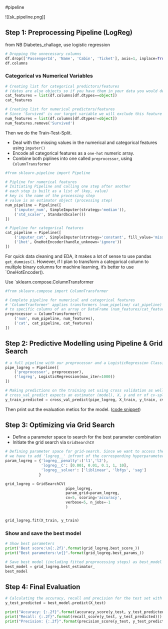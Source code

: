 #pipeline 

![[sk_pipeline.png]]



## Step 1: Preprocessing Pipeline (LogReg)
from NB Diabetes_challage, use logistic regression

```python
# Dropping the unnecessary columns 
df.drop(['PassengerId', 'Name', 'Cabin', 'Ticket'], axis=1, inplace=True)
df.columns
```

### Categorical vs Numerical Variables

```python
# Creating list for categorical predictors/features 
# (dates are also objects so if you have them in your data you would deal with them first)
cat_features = list(df.columns[df.dtypes==object])
cat_features

# Creating list for numerical predictors/features
# Since 'Survived' is our target variable we will exclude this feature from this list of numerical predictors 
num_features = list(df.columns[df.dtypes!=object])
num_features.remove('Survived')
```

Then we do the Train-Test-Split.
- Deal with the missing values in the numerical and categorical features using `imputer()` 
- Encode all categorical features as a `one-hot`  numeric array.
- Combine both piplines into one called `preprocessor`, using `ColumnTransformer`

```python
#from sklearn.pipeline import Pipeline

# Pipline for numerical features
# Initiating Pipeline and calling one step after another
# each step is built as a list of (key, value)
# key is the name of the processing step
# value is an estimator object (processing step)
num_pipeline = Pipeline([
    ('imputer_num', SimpleImputer(strategy='median')),
    ('std_scaler', StandardScaler())
])

# Pipeline for categorical features 
cat_pipeline = Pipeline([
    ('imputer_cat', SimpleImputer(strategy='constant', fill_value='missing')),
    ('1hot', OneHotEncoder(handle_unknown='ignore'))
])

```
For quick data cleaning and EDA, it makes a lot of sense to use pandas `get_dummies()`. However, if I plan to transform a categorical column to multiple binary columns for machine learning, it’s better to use `OneHotEncoder().


Use `sklearn.compose.ColumnTransformer

```python
#from sklearn.compose import ColumnTransformer

# Complete pipeline for numerical and categorical features
# 'ColumnTranformer' applies transformers (num_pipeline/ cat_pipeline)
# to specific columns of an array or DataFrame (num_features/cat_features)
preprocessor = ColumnTransformer([
    ('num', num_pipeline, num_features),
    ('cat', cat_pipeline, cat_features)
])
```

## Step 2: Predictive Modelling using Pipeline & Grid Search

```python
# a full pipeline with our preprocessor and a LogisticRegression Classifier
pipe_logreg = Pipeline([
    ('preprocessor', preprocessor),
    ('logreg', LogisticRegression(max_iter=1000))
])

# Making predictions on the training set using cross validation as well as calculating the probabilities
# cross_val_predict expects an estimator (model), X, y and nr of cv-splits (cv)
y_train_predicted = cross_val_predict(pipe_logreg, X_train, y_train, cv=5)
```

Then print out the evaluation metics for the model. ([code snippet](obsidian://open?vault=data_science&file=01_%F0%9F%91%A9%F0%9F%8F%BB%E2%80%8D%F0%9F%92%BB_code%2F01_machine_learning%2Fevaluation_matrics))

## Step 3: Optimizing via Grid Search
- Define a parameter space to search for the best parameter combination
- Initiate the grid search via `GridSearchCV`

```python
# Defining parameter space for grid-search. Since we want to access the classifier step (called 'logreg') in our pipeline 
# we have to add 'logreg__' infront of the corresponding hyperparameters. 
param_logreg = {'logreg__penalty':('l1','l2'),
                'logreg__C': [0.001, 0.01, 0.1, 1, 10],
                'logreg__solver': ['liblinear', 'lbfgs', 'sag']
               }

grid_logreg = GridSearchCV(
						   pipe_logreg, 
						   param_grid=param_logreg, 
						   cv=5, scoring='accuracy', 
                           verbose=5, n_jobs=-1
                           )


grid_logreg.fit(X_train, y_train)
```

### Show and save the best model

```python
# Show best parameters
print('Best score:\n{:.2f}'.format(grid_logreg.best_score_))
print("Best parameters:\n{}".format(grid_logreg.best_params_))

# Save best model (including fitted preprocessing steps) as best_model 
best_model = grid_logreg.best_estimator_
best_model
```

## Step 4: Final Evaluation

```python
# Calculating the accuracy, recall and precision for the test set with the optimized model
y_test_predicted = best_model.predict(X_test)

print("Accuracy: {:.2f}".format(accuracy_score(y_test, y_test_predicted)))
print("Recall: {:.2f}".format(recall_score(y_test, y_test_predicted)))
print("Precision: {:.2f}".format(precision_score(y_test, y_test_predicted)))
```

